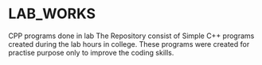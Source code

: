 # LAB_WORKS
CPP programs done in lab
The Repository consist of Simple C++ programs created during the lab hours in college.
These programs were created for practise purpose only to improve the coding skills.
